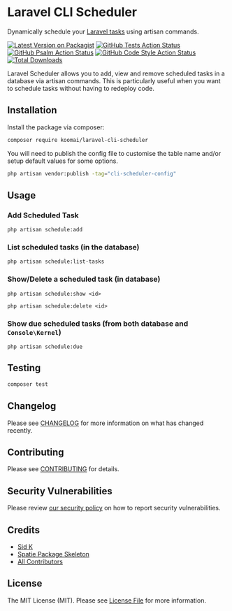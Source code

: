 # Laravel CLI Scheduler  

Dynamically schedule your [Laravel tasks](https://laravel.com/docs/scheduling) using artisan commands.

[![Latest Version on Packagist](https://img.shields.io/packagist/v/koomai/laravel-cli-scheduler?style=flat-square)](https://packagist.org/packages/koomai/laravel-cli-scheduler)
[![GitHub Tests Action Status](https://img.shields.io/github/workflow/status/koomai/laravel-cli-scheduler/PHPUnit?label=tests&style=flat-square)](https://github.com/koomai/laravel-cli-scheduler/actions/workflows/run-tests.yml?query=branch%3Amain)
[![GitHub Psalm Action Status](https://img.shields.io/github/workflow/status/koomai/laravel-cli-scheduler/Psalm?label=psalm&style=flat-square)](https://github.com/koomai/laravel-cli-scheduler/actions/workflows/psalm.yml?query=branch%3Amain)
[![GitHub Code Style Action Status](https://img.shields.io/github/workflow/status/koomai/laravel-cli-scheduler/PHP%20CS%20Fixer?label=code%20style&style=flat-square)](https://github.com/koomai/laravel-cli-scheduler/actions/workflows/php-cs-fixer.yml?query=branch%3Amain)
[![Total Downloads](https://img.shields.io/packagist/dt/koomai/laravel-cli-scheduler?style=flat-square)](https://packagist.org/packages/koomai/laravel-cli-scheduler)

Laravel Scheduler allows you to add, view and remove scheduled tasks in a database via artisan commands. This is particularly useful when you want to schedule tasks without having to redeploy code.


## Installation

Install the package via composer:

```bash
composer require koomai/laravel-cli-scheduler
```

You will need to publish the config file to customise the table name and/or setup default values for some options.

```bash
php artisan vendor:publish -tag="cli-scheduler-config"
```

## Usage

### Add Scheduled Task

`php artisan schedule:add`

### List scheduled tasks (in the database)

`php artisan schedule:list-tasks`

### Show/Delete a scheduled task (in database)

`php artisan schedule:show <id>`

`php artisan schedule:delete <id>`

### Show due scheduled tasks (from both database and `Console\Kernel`)

`php artisan schedule:due`

## Testing

```bash
composer test
```

## Changelog

Please see [CHANGELOG](CHANGELOG.md) for more information on what has changed recently.

## Contributing

Please see [CONTRIBUTING](.github/CONTRIBUTING.md) for details.

## Security Vulnerabilities

Please review [our security policy](../../security/policy) on how to report security vulnerabilities.

## Credits

- [Sid K](https://github.com/koomai)
- [Spatie Package Skeleton](https://github.com/spatie/package-skeleton-laravel)  
- [All Contributors](../../contributors)

## License

The MIT License (MIT). Please see [License File](LICENSE.md) for more information.
